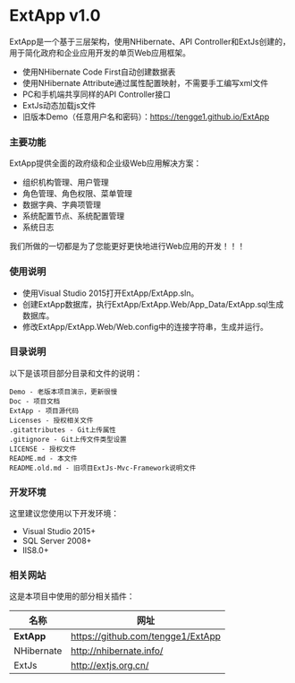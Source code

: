 # ExtApp v1.0

ExtApp是一个基于三层架构，使用NHibernate、API Controller和ExtJs创建的，用于简化政府和企业应用开发的单页Web应用框架。

  - 使用NHibernate Code First自动创建数据表
  - 使用NHibernate Attribute通过属性配置映射，不需要手工编写xml文件
  - PC和手机端共享同样的API Controller接口
  - ExtJs动态加载js文件
  - 旧版本Demo（任意用户名和密码）：https://tengge1.github.io/ExtApp

### 主要功能

ExtApp提供全面的政府级和企业级Web应用解决方案：

* 组织机构管理、用户管理
* 角色管理、角色权限、菜单管理
* 数据字典、字典项管理
* 系统配置节点、系统配置管理
* 系统日志

我们所做的一切都是为了您能更好更快地进行Web应用的开发！！！

### 使用说明

* 使用Visual Studio 2015打开ExtApp/ExtApp.sln。
* 创建ExtApp数据库，执行ExtApp/ExtApp.Web/App_Data/ExtApp.sql生成数据库。
* 修改ExtApp/ExtApp.Web/Web.config中的连接字符串，生成并运行。

### 目录说明

以下是该项目部分目录和文件的说明：

```
Demo - 老版本项目演示，更新很慢
Doc - 项目文档
ExtApp - 项目源代码
Licenses - 授权相关文件
.gitattributes - Git上传属性
.gitignore - Git上传文件类型设置
LICENSE - 授权文件
README.md - 本文件
README.old.md - 旧项目ExtJs-Mvc-Framework说明文件
```

### 开发环境

这里建议您使用以下开发环境：

* Visual Studio 2015+
* SQL Server 2008+
* IIS8.0+

### 相关网站

这是本项目中使用的部分相关插件：

| 名称 | 网址 |
| ------ | ------ |
| **ExtApp** | https://github.com/tengge1/ExtApp |
| NHibernate | http://nhibernate.info/ |
| ExtJs | http://extjs.org.cn/ |
